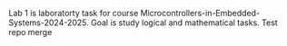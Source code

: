 Lab 1 is laboratorty task for course Microcontrollers-in-Embedded-Systems-2024-2025. Goal is study logical and mathematical tasks.
Test repo merge 
